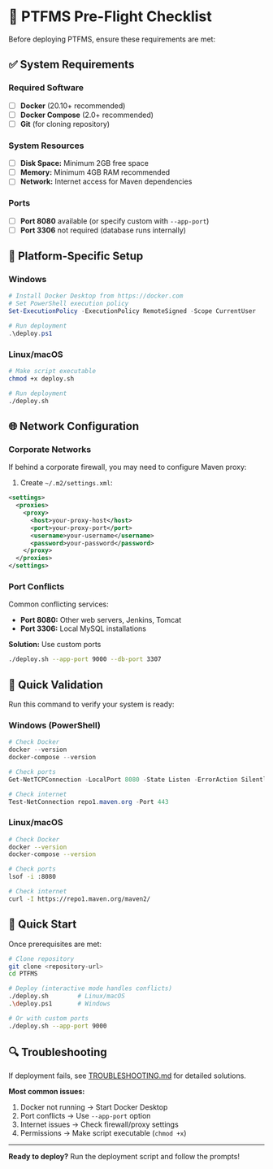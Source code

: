 # 🚀 PTFMS Pre-Flight Checklist

Before deploying PTFMS, ensure these requirements are met:

## ✅ System Requirements

### Required Software
- [ ] **Docker** (20.10+ recommended)
- [ ] **Docker Compose** (2.0+ recommended)
- [ ] **Git** (for cloning repository)

### System Resources
- [ ] **Disk Space:** Minimum 2GB free space
- [ ] **Memory:** Minimum 4GB RAM recommended
- [ ] **Network:** Internet access for Maven dependencies

### Ports
- [ ] **Port 8080** available (or specify custom with `--app-port`)
- [ ] **Port 3306** not required (database runs internally)

## 🔧 Platform-Specific Setup

### Windows
```powershell
# Install Docker Desktop from https://docker.com
# Set PowerShell execution policy
Set-ExecutionPolicy -ExecutionPolicy RemoteSigned -Scope CurrentUser

# Run deployment
.\deploy.ps1
```

### Linux/macOS
```bash
# Make script executable
chmod +x deploy.sh

# Run deployment
./deploy.sh
```

## 🌐 Network Configuration

### Corporate Networks
If behind a corporate firewall, you may need to configure Maven proxy:

1. Create `~/.m2/settings.xml`:
```xml
<settings>
  <proxies>
    <proxy>
      <host>your-proxy-host</host>
      <port>your-proxy-port</port>
      <username>your-username</username>
      <password>your-password</password>
    </proxy>
  </proxies>
</settings>
```

### Port Conflicts
Common conflicting services:
- **Port 8080:** Other web servers, Jenkins, Tomcat
- **Port 3306:** Local MySQL installations

**Solution:** Use custom ports
```bash
./deploy.sh --app-port 9000 --db-port 3307
```

## 🚨 Quick Validation

Run this command to verify your system is ready:

### Windows (PowerShell)
```powershell
# Check Docker
docker --version
docker-compose --version

# Check ports
Get-NetTCPConnection -LocalPort 8080 -State Listen -ErrorAction SilentlyContinue

# Check internet
Test-NetConnection repo1.maven.org -Port 443
```

### Linux/macOS
```bash
# Check Docker
docker --version
docker-compose --version

# Check ports
lsof -i :8080

# Check internet
curl -I https://repo1.maven.org/maven2/
```

## 🎯 Quick Start

Once prerequisites are met:

```bash
# Clone repository
git clone <repository-url>
cd PTFMS

# Deploy (interactive mode handles conflicts)
./deploy.sh        # Linux/macOS
.\deploy.ps1       # Windows

# Or with custom ports
./deploy.sh --app-port 9000
```

## 🔍 Troubleshooting

If deployment fails, see [TROUBLESHOOTING.md](./TROUBLESHOOTING.md) for detailed solutions.

**Most common issues:**
1. Docker not running → Start Docker Desktop
2. Port conflicts → Use `--app-port` option
3. Internet issues → Check firewall/proxy settings
4. Permissions → Make script executable (`chmod +x`)

---
**Ready to deploy?** Run the deployment script and follow the prompts!
